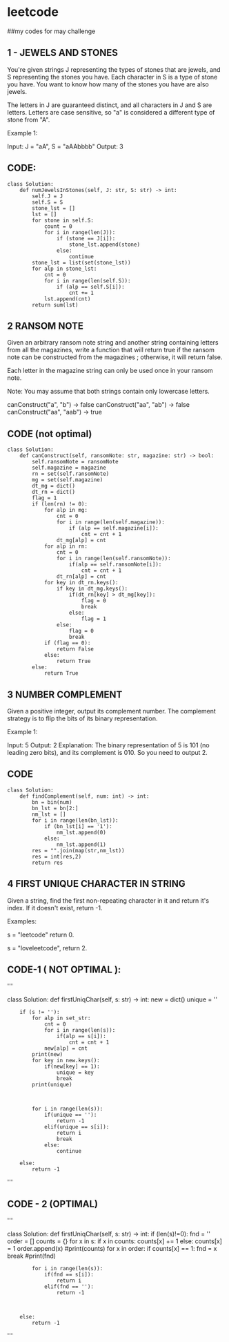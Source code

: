 # leetcode
##my codes for may challenge

## 1 - JEWELS AND STONES 


You're given strings J representing the types of stones that are jewels, and S representing the stones you have.  Each character in S is a type of stone you have.  You want to know how many of the stones you have are also jewels.

The letters in J are guaranteed distinct, and all characters in J and S are letters. Letters are case sensitive, so "a" is considered a different type of stone from "A".

Example 1:

Input: J = "aA", S = "aAAbbbb"
Output: 3


## CODE:
```
class Solution:
    def numJewelsInStones(self, J: str, S: str) -> int:
        self.J = J
        self.S = S
        stone_lst = []
        lst = []
        for stone in self.S:
            count = 0
            for i in range(len(J)):
                if (stone == J[i]):
                    stone_lst.append(stone)
                else:
                    continue           
        stone_lst = list(set(stone_lst))
        for alp in stone_lst:
            cnt = 0
            for i in range(len(self.S)):
                if (alp == self.S[i]):
                    cnt += 1
            lst.append(cnt)
        return sum(lst)
```  


## 2 RANSOM NOTE

Given an arbitrary ransom note string and another string containing letters from all the magazines, write a function that will return true if the ransom note can be constructed from the magazines ; otherwise, it will return false.

Each letter in the magazine string can only be used once in your ransom note.

Note:
You may assume that both strings contain only lowercase letters.

canConstruct("a", "b") -> false
canConstruct("aa", "ab") -> false
canConstruct("aa", "aab") -> true


## CODE (not optimal)

```
class Solution:
    def canConstruct(self, ransomNote: str, magazine: str) -> bool:
        self.ransomNote = ransomNote
        self.magazine = magazine
        rn = set(self.ransomNote)
        mg = set(self.magazine)
        dt_mg = dict()
        dt_rn = dict()
        flag = 1        
        if (len(rn) != 0):
            for alp in mg:
                cnt = 0
                for i in range(len(self.magazine)):
                    if (alp == self.magazine[i]):
                        cnt = cnt + 1
                dt_mg[alp] = cnt               
            for alp in rn:
                cnt = 0
                for i in range(len(self.ransomNote)):
                    if(alp == self.ransomNote[i]):
                        cnt = cnt + 1
                dt_rn[alp] = cnt
            for key in dt_rn.keys():
                if key in dt_mg.keys():
                    if(dt_rn[key] > dt_mg[key]):
                        flag = 0
                        break
                    else:
                        flag = 1
                else:
                    flag = 0
                    break        
            if (flag == 0):
                return False
            else:
                return True
        else:
            return True

```


## 3 NUMBER COMPLEMENT 
Given a positive integer, output its complement number. The complement strategy is to flip the bits of its binary representation.

 
Example 1:

Input: 5
Output: 2
Explanation: The binary representation of 5 is 101 (no leading zero bits), and its complement is 010. So you need to output 2.



## CODE

```
class Solution:
    def findComplement(self, num: int) -> int:
        bn = bin(num)
        bn_lst = bn[2:]
        nm_lst = []
        for i in range(len(bn_lst)):
            if (bn_lst[i] == '1'):
                nm_lst.append(0)
            else:
                nm_lst.append(1)      
        res = "".join(map(str,nm_lst))
        res = int(res,2)
        return res
```

## 4 FIRST UNIQUE CHARACTER IN STRING

Given a string, find the first non-repeating character in it and return it's index. If it doesn't exist, return -1.

Examples:

s = "leetcode"
return 0.

s = "loveleetcode",
return 2.

## CODE-1 ( NOT OPTIMAL ):
'''

class Solution:
    def firstUniqChar(self, s: str) -> int:
        new = dict()
        unique = ''
        
        if (s != ''):
            for alp in set_str:
                cnt = 0
                for i in range(len(s)):
                    if(alp == s[i]):
                        cnt = cnt + 1
                new[alp] = cnt
            print(new)
            for key in new.keys():
                if(new[key] == 1):
                    unique = key
                    break
            print(unique)
                
                    

            for i in range(len(s)):
                if(unique == ''):
                    return -1
                elif(unique == s[i]):
                    return i
                    break
                else:
                    continue
                    
        else:
            return -1
            

'''

## CODE - 2 (OPTIMAL)

'''

class Solution:
    def firstUniqChar(self, s: str) -> int:
        if (len(s)!=0):
            fnd = ''
            order = []
            counts = {}
            for x in s:
                if x in counts:
                    counts[x] += 1
                else:
                    counts[x] = 1 
                    order.append(x)
            #print(counts)
            for x in order:
                if counts[x] == 1:
                    fnd = x
                    break
            #print(fnd)

            for i in range(len(s)):
                if(fnd == s[i]):
                    return i
                elif(fnd == ''):
                    return -1
                
            
            
        else:
            return -1
            
'''            
